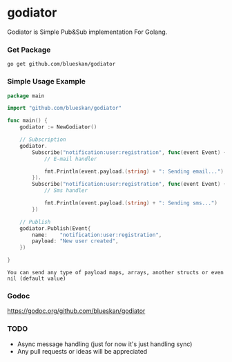 # godiator
Godiator is Simple Pub&Sub implementation For Golang.

### Get Package

```go get github.com/blueskan/godiator```

### Simple Usage Example

```go
package main

import "github.com/blueskan/godiator"

func main() {
	godiator := NewGodiator()

	// Subscription
	godiator.
		Subscribe("notification:user:registration", func(event Event) {
			// E-mail handler

			fmt.Println(event.payload.(string) + ": Sending email...")
		}).
		Subscribe("notification:user:registration", func(event Event) {
			// Sms handler

			fmt.Println(event.payload.(string) + ": Sending sms...")
		})

	// Publish
	godiator.Publish(Event{
		name:    "notification:user:registration",
		payload: "New user created",
	})

}
```
`You can send any type of payload maps, arrays, another structs or even nil (default value)`

### Godoc ###

https://godoc.org/github.com/blueskan/godiator

### TODO ###
- Async message handling (just for now it's just handling sync)
- Any pull requests or ideas will be appreciated
